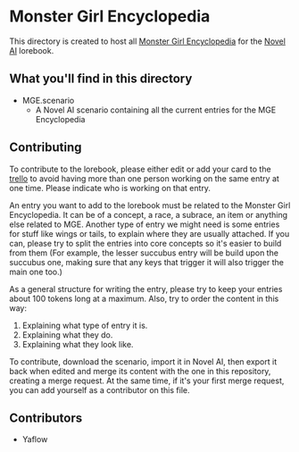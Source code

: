 # Monster Girl Encyclopedia

This directory is created to host all [Monster Girl Encyclopedia](https://monstergirlencyclopedia.fandom.com/wiki/Monster_Girl_Encyclopedia) for the [Novel AI](https://novelai.net/) lorebook.

## What you'll find in this directory

- MGE.scenario
  - A Novel AI scenario containing all the current entries for the MGE Encyclopedia

## Contributing

To contribute to the lorebook, please either edit or add your card to the [trello](https://trello.com/b/FcGV0TRc/progress-of-the-mge-lorebook) to avoid having more than one person working on the same entry at one time. Please indicate who is working on that entry.

An entry you want to add to the lorebook must be related to the Monster Girl Encyclopedia. It can be of a concept, a race, a subrace, an item or anything else related to MGE. Another type of entry we might need is some entries for stuff like wings or tails, to explain where they are usually attached. If you can, please try to split the entries into core concepts so it's easier to build from them (For example, the lesser succubus entry will be build upon the succubus one, making sure that any keys that trigger it will also trigger the main one too.)

As a general structure for writing the entry, please try to keep your entries about 100 tokens long at a maximum.
Also, try to order the content in this way:

1. Explaining what type of entry it is.
2. Explaining what they do.
3. Explaining what they look like.

To contribute, download the scenario, import it in Novel AI, then export it back when edited and merge its content with the one in this repository, creating a merge request. At the same time, if it's your first merge request, you can add yourself as a contributor on this file.

## Contributors

- Yaflow
